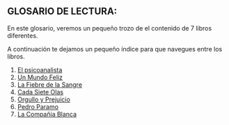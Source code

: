 <!DOCTYPE html>
<html>

  <head>
    <meta charset="utf-8" />
    <title>ACTIVIDAD 6: GLOSARIO DE LECTURA.</title>
  </head>

  <body>
    <a id="inicio"></a>
    <h2>GLOSARIO DE LECTURA:</h2>
    <p>En este glosario, veremos un pequeño trozo de el contenido de 7 libros diferentes.</p>
    <p>
      A continuación te dejamos un pequeño índice para que navegues entre los libros.
    </p>
    <ol>
      <li><a href="#psicoanalista">El psicoanalista</a></li>
      <li><a href="#un_mundo_feliz">Un Mundo Feliz</a></li>
      <li><a href="#la_fiebre_de_la_sangre">La Fiebre de la Sangre</a></li>
      <li><a href="#cada_siete_olas">Cada Siete Olas</a></li>
      <li><a href="#orgullo_y_prejuicio">Orgullo y Prejuicio</a></li>
      <li><a href="#pedro_paramo">Pedro Paramo</a></li>
      <li><a href="#compania_blanca">La Compañia Blanca</a></li>
    </ol>
  </body>

</html>

